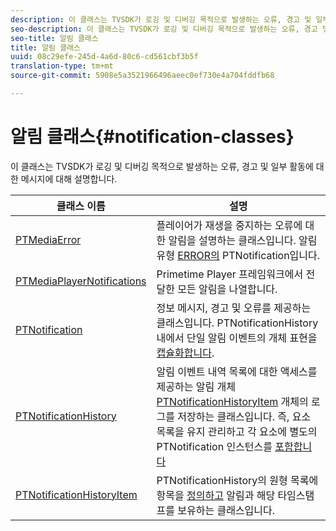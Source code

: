 ```yaml
---
description: 이 클래스는 TVSDK가 로깅 및 디버깅 목적으로 발생하는 오류, 경고 및 일부 활동에 대한 메시지에 대해 설명합니다.
seo-description: 이 클래스는 TVSDK가 로깅 및 디버깅 목적으로 발생하는 오류, 경고 및 일부 활동에 대한 메시지에 대해 설명합니다.
seo-title: 알림 클래스
title: 알림 클래스
uuid: 08c29efe-245d-4a6d-80c6-cd561cbf3b5f
translation-type: tm+mt
source-git-commit: 5908e5a3521966496aeec0ef730e4a704fddfb68

---
```



# 알림 클래스{#notification-classes}

이 클래스는 TVSDK가 로깅 및 디버깅 목적으로 발생하는 오류, 경고 및 일부 활동에 대한 메시지에 대해 설명합니다.

| 클래스 이름 | 설명 |
|---|---|
| [PTMediaError](https://help.adobe.com/en_US/primetime/api/psdk/appledoc/Classes/PTMediaError.html) | 플레이어가 재생을 중지하는 오류에 대한 알림을 설명하는 클래스입니다. 알림 유형 [ERROR의](https://help.adobe.com/en_US/primetime/api/psdk/appledoc/Classes/PTNotification.html) PTNotification입니다. |
| [PTMediaPlayerNotifications](https://help.adobe.com/en_US/primetime/api/psdk/appledoc/Classes/PTMediaPlayerNotifications.html) | Primetime Player 프레임워크에서 전달한 모든 알림을 나열합니다. |
| [PTNotification](https://help.adobe.com/en_US/primetime/api/psdk/appledoc/Classes/PTNotification.html) | 정보 메시지, 경고 및 오류를 제공하는 클래스입니다. PTNotificationHistory 내에서 단일 알림 이벤트의 개체 표현을 [캡슐화합니다](https://help.adobe.com/en_US/primetime/api/psdk/appledoc/Classes/PTNotificationHistory.html). |
| [PTNotificationHistory](https://help.adobe.com/en_US/primetime/api/psdk/appledoc/Classes/PTNotificationHistory.html) | 알림 이벤트 내역 목록에 대한 액세스를 제공하는 알림 개체 [PTNotificationHistoryItem](https://help.adobe.com/en_US/primetime/api/psdk/appledoc/Classes/PTNotificationHistoryItem.html) 개체의 로그를 저장하는 클래스입니다. 즉, 요소 목록을 유지 관리하고 각 요소에 별도의 PTNotification 인스턴스를 [포함합니다](https://help.adobe.com/en_US/primetime/api/psdk/appledoc/Classes/PTNotification.html) |
| [PTNotificationHistoryItem](https://help.adobe.com/en_US/primetime/api/psdk/appledoc/Classes/PTNotificationHistoryItem.html) | PTNotificationHistory의 원형 목록에 항목을 [정의하고](https://help.adobe.com/en_US/primetime/api/psdk/appledoc/Classes/PTNotificationHistory.html) 알림과 해당 타임스탬프를 보유하는 클래스입니다. |


